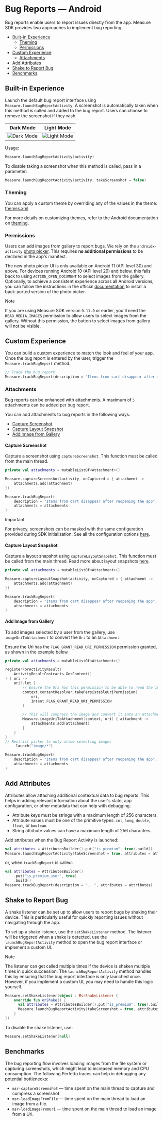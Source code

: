 # Bug Reports — Android

Bug reports enable users to report issues directly from the app. Measure SDK provides two approaches to implement bug reporting.

* [Built-in Experience](#built-in-experience)
    * [Theming](#theming)
    * [Permissions](#permissions)
* [Custom Experience](#custom-experience)
    * [Attachments](#attachments)
* [Add Attributes](#add-attributes)
* [Shake to Report Bug](#shake-to-report-bug)
* [Benchmarks](#benchmarks)

## Built-in Experience

Launch the default bug report interface using `Measure.launchBugReportActivity`. A screenshot is automatically taken when this method is called and added to the bug report. Users can choose to remove the screenshot if they wish.

| Dark Mode                                        | Light Mode                                         |
|--------------------------------------------------|----------------------------------------------------|
| ![Dark Mode](assets/android-bug-report-dark.png) | ![Light Mode](assets/android-bug-report-light.png) |

Usage:

```kotlin
Measure.launchBugReportActivity(activity)
```

To disable taking a screenshot when this method is called, pass in a parameter:

```kotlin
Measure.launchBugReportActivity(activity, takeScreenshot = false)
```

### Theming

You can apply a custom theme by overriding any of the values in the theme: [themes.xml](https://github.com/measure-sh/measure/tree/main/android/measure/src/main/res/values/themes.xml).

For more details on customizing themes, refer to the Android documentation on [theming](https://developer.android.com/develop/ui/views/theming/themes#CustomizeTheme).


### Permissions

Users can add images from gallery to report bugs. We rely on
the `androidx-activity` [photo picker](https://developer.android.com/training/data-storage/shared/photo-picker#device-availability).
This requires **no additional permissions** to be declared in the app's manifest.

The new photo picker UI is only available on Android 11 (API level 30) and above. For devices running Android 10 (API
level 29) and below, this falls back to using `ACTION_OPEN_DOCUMENT` to select images from the gallery. Optionally, to 
achieve a consistent experience across all Android versions, you can follow the instructions in the
official [documentation](https://developer.android.com/training/data-storage/shared/photo-picker#device-availability) to
install a back-ported version of the photo picker.

> [!NOTE]
> If you are using Measure SDK version `0.11.0` or earlier, you'll need the `READ_MEDIA_IMAGES` permission
> to allow users to select images from the gallery. Without this permission, the button to select images
> from gallery will not be visible.

## Custom Experience

You can build a custom experience to match the look and feel of your app. Once the bug report is entered by the user, trigger the `Measure.trackBugReport` method.

```kotlin
// Track the bug report
Measure.trackBugReport(description = "Items from cart disappear after reopening the app")
```

### Attachments

Bug reports can be enhanced with attachments. A maximum of `5` attachments can be added per bug report.

You can add attachments to bug reports in the following ways:

* [Capture Screenshot](#capture-screenshot)
* [Capture Layout Snapshot](#capture-layout-snapshot)
* [Add Image from Gallery](#add-image-from-gallery)

#### Capture Screenshot

Capture a screenshot using `captureScreenshot`. This function must be called from the main thread.

```kotlin
private val attachments = mutableListOf<Attachment>()

Measure.captureScreenshot(activity, onCaptured = { attachment ->
    attachments.add(attachment)
})

Measure.trackBugReport(
    description = "Items from cart disappear after reopening the app",
    attachments = attachments
)
```

> [!IMPORTANT]
> For privacy, screenshots can be masked with the same configuration provided during SDK initialization. See all the configuration options [here](configuration-options.md#screenshotmasklevel).

#### Capture Layout Snapshot

Capture a layout snapshot using `captureLayoutSnapshot`. This function must be called from the main thread. Read more about layout snapshots [here](../feature_layout_snapshots.md).

```kotlin
private val attachments = mutableListOf<Attachment>()

Measure.captureLayoutSnapshot(activity, onCaptured = { attachment ->
    attachments.add(attachment)
})

Measure.trackBugReport(
    description = "Items from cart disappear after reopening the app",
    attachments = attachments
)
```

#### Add Image from Gallery

To add images selected by a user from the gallery, use `imageUriToAttachment` to convert the `Uri` to an `Attachment`.

Ensure the Uri has the `FLAG_GRANT_READ_URI_PERMISSION` permission granted, as shown in the example below.

```kotlin
private val attachments = mutableListOf<Attachment>()

registerForActivityResult(
    ActivityResultContracts.GetContent()
) { uri ->
    uri?.let {
        // Ensure the Uri has this permission to be able to read the image content
        context.contentResolver.takePersistableUriPermission(
            uri,
            Intent.FLAG_GRANT_READ_URI_PERMISSION
        )

        // This will compress the image and convert it into an attachment
        Measure.imageUriToAttachment(context, uri) { attachment ->
            attachments.add(attachment)
        }
    }
}
// Restrict picker to only allow selecting images
    .launch("image/*")

Measure.trackBugReport(
    description = "Items from cart disappear after reopening the app",
    attachments = attachments
)
```

## Add Attributes

Attributes allow attaching additional contextual data to bug reports. This helps in adding relevant information about the user's state, app configuration, or other metadata that can help with debugging.

- Attribute keys must be strings with a maximum length of 256 characters.
- Attribute values must be one of the primitive types: `int`, `long`, `double`, `float`, or `boolean`.
- String attribute values can have a maximum length of 256 characters.

Add attributes when the Bug Report Activity is launched:

```kotlin
val attributes = AttributesBuilder().put("is_premium", true).build()
Measure.launchBugReportActivity(takeScreenshot = true, attributes = attributes)
```

or, when `trackBugReport` is called:

```kotlin
val attributes = AttributesBuilder()
    .put("is_premium_user", true)
    .build()
Measure.trackBugReport(description = "...", attributes = attributes)
```

## Shake to Report Bug

A shake listener can be set up to allow users to report bugs by shaking their device. This is particularly useful for
quickly reporting issues without navigating through the app.

To set up a shake listener, use the `setShakeListener` method. The listener will be triggered when a shake is detected,
use the `launchBugReportActivity` method to open the bug report interface or implement a custom UI.

> [!NOTE]
> The listener can get called multiple times if the device is shaken multiple times in quick succession.
> The `launchBugReportActivity` method handles this by ensuring that the bug report interface is only launched once.
> However, if you implement a custom UI, you may need to handle this logic yourself.

```kotlin
Measure.setShakeListener(object : MsrShakeListener {
    override fun onShake() {
      val attributes = AttributesBuilder().put("is_premium", true).build()
      Measure.launchBugReportActivity(takeScreenshot = true, attributes = attributes)
    }
})
```

To disable the shake listener, use:

```kotlin
Measure.setShakeListener(null)
```

## Benchmarks

The bug reporting flow involves loading images from the file system or capturing screenshots, which might lead to increased memory and CPU consumption. The following Perfetto traces can help in debugging any potential bottlenecks:

* `msr-captureScreenshot` — time spent on the main thread to capture and compress a screenshot.
* `msr-loadImageFromFile` — time spent on the main thread to load an image from a file.
* `msr-loadImageFromUri` — time spent on the main thread to load an image from a Uri.